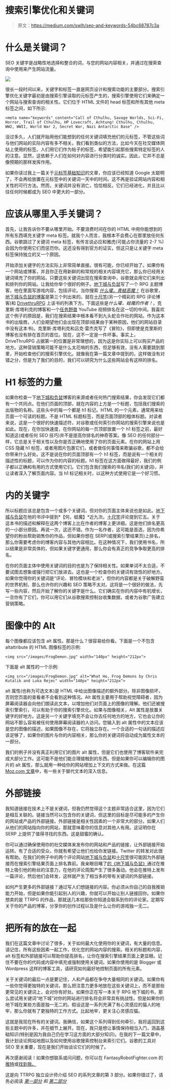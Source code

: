 # 搜索引擎优化和关键词

> 原文：<https://medium.com/swlh/seo-and-keywords-54bc68787c3a>

# 什么是关键词？

SEO 关键字是战略性地选择和整合的词，与您的网站内容相关，并通过在搜索查询中使用来产生网站流量。

![](img/6e4551cc5ae8dace08ce9c1d17134c0e.png)

很长一段时间以来，关键字和标签一直是网页设计和搜索功能的主要部分。搜索引擎优化关键字最初是由搜索引擎读取的元标签产生的，搜索引擎使用它们来确定一个网站与搜索查询的相关性。它们位于 HTML 文件的 head 标签和所有其他 meta 标签之间，如下所示:

```
<meta name="keywords" content="Call of Cthulhu, Savage Worlds, Sci-Fi, Horror, Trail of Cthulhu, HP Lovecraft, Achtung! Cthulhu, Cthulhu, WW2, WWII, World War 2, Secret War, Nazi Antarctic Base" />
```

没过多久，人们就开始用他们能想到的任何关键词填充他们的元标签，不管这些词与他们网站的实际内容有多不相关。我们看到类似的方法，比如今天在社交媒体网站上使用的标签。人们用它们作为帖子的标签，希望能引起那些搜索特定标签的人的注意。显然，这依赖于人们在如何对内容进行分类时的诚实。因此，它并不总是像预期的那样发挥作用。

如果你读过我上一篇关于[元标签基础知识](https://www.fantasyrobotfighter.com/2019/Meta-Tag-Basics/)的文章，你应该已经知道 Google 太聪明了，不会再给放置在元标签中的关键词一天中的时间。这不再是验证网站内容和相关性的可行方法。然而，关键词并没有消亡，恰恰相反。它们已经进化，并且比以往任何时候都成为 SEO 中更大的一部分。

# 应该从哪里入手关键词？

首先，让我告诉你不要从哪里开始。不要浪费时间在你的 HTML 中用你能想到的所有东西填充关键字 meta 标签。就我个人而言，我根本不会费心在那里放任何东西。谷歌跳过了关键词 meta 标签，有传言说必应和雅虎(可能占你流量的 2-7 %)会因为你使用它们而惩罚你。这还没有得到官方的证实，但这只是让关键字 meta 标签保持独立的又一个原因。

开始添加关键字的方法实际上非常简单直接。很有可能，你已经开始了。如果你有一个网站或博客，并且你正在用新鲜的和常规的相关内容填充它，那么你已经用关键词填充了你的网站，只要这些关键词出现在搜索查询中，谷歌就会用它们来列出和排列你的网站。让我给你举个很好的例子。[地下城与负鼠](https://twitter.com/DungeonsPossums)写了一个 RPG 主题博客，他在里面写游戏内容，包括评论。当你搜索 [*什么嚯，青蛙恶魔！*](https://www.google.com/search?source=hp&ei=YiXXXLOFForaswWW2oagCA&q=what+ho%2C+frog+demons&oq=What+&gs_l=psy-ab.1.0.35i39l2j0l5j0i131l2j0.685.3473..4473...5.0..0.367.988.8j3-1......0....1..gws-wiz.....6.KlWK7Cx5KN8) 在谷歌里，[地下城与负鼠的博客](https://dungeonspossums.blogspot.com/2019/02/review-what-ho-frog-demons-by-hydra.html)是第三个列出来的。就在[十尺竿](https://tenfootpole.org/ironspike/?p=5484)(另一个精彩的 RPG 评论博客)和 [DrivethruRPG](https://www.drivethrurpg.com/product/257155/What-Ho-Frog-Demons) 上该书的列表下方。下面这些是*什么嚯，蛙魔的作者！*，克里斯·库塔利克的博客和一个[任务野兽](https://www.youtube.com/watch?v=tQyNpTkok7k) YouTube 视频排名在这一切的中间。我喜欢这个例子的原因是，我们在搜索结果中根本看不到九头蛇合作社的网站。作为这本书的出版商，人们会期望他们会出现在顶部(结果由于某种原因，他们的网站目录中没有这本书)。克里斯·库塔利克和吕克·雷杰克写了《冒险》，但即使是克里斯的博客也没有排在首页的首位。现在，这不一定是一件坏事。事实上，DriveThruRPG 占据第一的位置是非常理想的，因为这是你实际上可以购买产品的地方。这种营销策略可能不是什么太花哨的东西，但足够有效，没有人需要跳到那里，开始检查他们的搜索引擎优化。就像我在第一篇文章中提到的，这样做没有对错之分，但是为了我们的目的，我们可以研究为什么这些网站会有这样的排名。

# H1 标签的力量

如果你检查一下[地下城和负鼠](https://twitter.com/DungeonsPossums)博客的来源或者任何热门搜索结果，你会发现它们都有一个共同点。在他们页面的顶部，就在内容的上方是一个标题，包括我们搜索的出版物的名称。这些头中的每一个都是 h1 标记。HTML 的一个元素，通常用来给页面一个可读的标题。不是 HTML 标题标签，而是页面顶部的粗体标题。对读者来说，这是一个很好的快速描述符，对谷歌或任何索引你网站的搜索引擎来说也是如此。现在，在你加快速度，在你网站的每一页顶部放置一个 h1 标签之前，最好知道这(或者任何 SEO 技巧)并不是提高你排名的神奇答案。像 SEO 的任何部分一样，它总是关于相关性以及你是否正确地使用了你的页面元素。在你的网站上用 CSS 隐藏 h1 标签，或者用图片包裹它们，或者做任何事情来欺骗谷歌，都不会给你带来什么好处。这不是说在你的页面顶部有一个 h1 标签，而是说有一个相关的描述性的标题，可以作为你的内容的标题。h1 标签在这方面做得最好，我们的例子都以正确和有用的方式使用它们。它们包含我们搜索的书名(我们的关键词)，并让读者深入了解页面内容。当 h1 标记相关时，以这种方式使用它是一个好习惯。

# 内的关键字

所以标题应该总是包含一个或多个关键词，但对你的页面主体来说也是如此。[地下城与负鼠](https://twitter.com/DungeonsPossums)在他的书评中提到*【何，蛙魔】*近九次。[十尺竿](https://tenfootpole.org/ironspike/?p=5484)评论提到它五。关于这本书的描述和解释在这两个博客上比在作者的博客上更详细。这是他们排名更高的一小部分原因。再说一次，这还不错。作为一名作者，这可能是首选，因为你希望你的粉丝帮助销售你的作品，但如果你想在 SERP(或搜索引擎结果页)上排名，那么你需要考虑你的博客内容与其他内容相比。在这种情况下，我们使用书名，所以结果是非常具体的，但如果关键字更通用，那么你会有真正的竞争争取更高的排名。

在你的页面主体中使用关键词的目的也是为了保持相关性。如果单词不太合适，不要试图去想象或强行把它们放进去。这也是一个检查你的关键词有效性的好地方。如果你觉得你的关键词是“评论、冒险模块和老派”，但你的内容都是关于破解野蛮的世界机制，那么也许你的兴趣和 SEO 策略不太对。这将是一个很好的做法，先写一些内容，然后开始了解你的关键字是什么。它们确实在你的内容中有机增长，一旦你有了它们，你可以用它们从谷歌搜索控制台收集数据，或者为谷歌广告建立营销策略。

# 图像中的 Alt

每个图像都应该包含 alt 属性。那是什么？很容易给你看。下面是一个不包含 altattribute 的 HTML 图像标签的示例:

```
<img src="/images/FrogDemon.jpg" width="140px" height="212px">
```

下面是 alt 属性的一个示例:

```
<img src="/images/FrogDemon.jpg" alt="What Ho, Frog Demons by Chris Kutalik and Luka Rejec" width="140px" height="212px">
```

alt 属性(也称为可选文本)是 HTML 中给出图像描述的额外部分。除非图像损坏，否则您页面的查看者不会看到这种情况。Alt 属性主要用于帮助视觉障碍者，因为屏幕阅读器会向他们朗读此文本，以增加他们对页面上的图像的理解。他们还被搜索引擎索引，可以有助于你的搜索引擎优化。如果与图像相关，Alt 属性是放置关键字的好地方。这是另一个关键字填充不会让你去任何地方的地方，它也会让你的网站不那么容易被任何使用屏幕阅读器的人访问。您输入到 alt 属性中的文本应该是您的图像的描述，如果图像不存在，它将独立存在。一个合适的一句话的描述应该足够了，如果你的图片与你的内容相关，那么你的关键词将自动成为属性文本的一部分。

我们的例子并没有真正利用它们的图片 alt 属性，但是它们也使用了博客软件来完成大部分工作。这可能不是他们能合理接触到的东西。但是如果你可以编辑你的图片的 alt 属性，那么就用一种给你的网站增加上下文的方式来做。在这篇[Moz.com 文章](https://moz.com/learn/seo/alt-text)中，有一些关于替代文本的深入信息。

# 外部链接

我知道链接在技术上不是关键词，但我仍然觉得这个主题非常适合这里，因为它们是相互关联的。链接当然可以包含你的关键词，但这里的目标是尽可能多的产生你的网站或产品的外部链接。外部链接是相关性因素的一个非常大的部分。如果人们从他们的网站指向你的网站，那就意味着你的信息对其他人有用。这证明你在 SERP 上提供了值得寻找的东西。这是甜蜜的确认。

你可以通过确保使用你的社交媒体来发布你的网站和产品的链接，让外部链接开始运转。有了合适的受众，你就有希望让他们也给你发链接。Twitter 的转发对此很有帮助。在我们的例子中的两个评论网站[地下城与负鼠](https://twitter.com/DungeonsPossums)和[十尺竿](https://tenfootpole.org/)很可能因为外部链接而在搜索引擎结果页面上排名靠前。我亲眼目睹了[的《地下城与负鼠》](https://twitter.com/DungeonsPossums)通过在推特上吸引他的粉丝的注意力，在他的评论周围产生了很多轰动。他会在推特上发布一篇评论，然后他们会转发，这样就产生了相当多的带有关键词的外部链接。

如何产生更多的外部链接？通过写人们想链接的内容。你必须从你自己的自我推销能力开始，但是如果你能引起别人的兴趣，你就可以开始让别人链接回你。如果你想卖的是 TTRPG 的作品，那就送几本给那些你知道会联系到你的评论家。定期写关于你的产品的博客，分享你的创作过程以及是什么让你的游戏独一无二。

# 把所有的放在一起

我们在这篇文章中讨论了很多，关于如何最大化使用你的关键词，有大量的信息。请记住，所有这些因素一起工作，优化您的网站内容的搜索。相关的标题和内容，alt 标签和外部链接可以帮助你提高排名，让你在搜索引擎结果页面上更显眼。记住不要在你的代码或内容中填充或强制使用关键词，如果你使用的是 Blogger 或 Wordpress 这样的博客工具，请研究如何最好地控制页面的所有元素。

关于关键词的最后一点是要记住，人和产品都在争夺大量相同的关键词。如果你有一些你觉得更独特的关键词，那么把注意力更多地放在这些关键词上，而不是那些更常见的关键词上，会对你有好处。如果你正在写一本关于 RPG 地下城的书，那么尝试用关键词“地下城”对你的网站进行排名将会非常具有挑战性。但是如果你的地下城在某些方面是独一无二的。假设这是一系列充满了有心灵感应的猫人的地牢，那么你就有了更独特的工作方式。比起地牢，更关注心灵感应猫。

这就是我现在所有的关键词。我确信，如果这个系列得到任何牵引，我将返回到这些主题中的许多，并在细节上展开。现在，我只是想让事情保持相当入门，涵盖基础知识(特别是因为我自己仍在学习这方面的大部分知识)。在我的下一篇文章中，我计划谈论网站地图以及如何使用谷歌搜索控制台来索引它们。谷歌的工具对 SEO 至关重要，现在是我们开始谈论它们的时候了。

再次感谢阅读！如果你想联系或问问题，你可以在 FantasyRobotFighter.com 的[推特](https://twitter.com/FantasyBotFight)或[找到我。](https://www.fantasyrobotfighter.com)

这是向 TTRPG 独立设计师介绍 SEO 的系列文章的第 3 部分。如果你错过了，请务必阅读 [*第一部分*](/@fantasyrobotfighter/seo-for-indie-game-designers-648c28fecca3) *和* [*第二部分*](/@fantasyrobotfighter/meta-tag-basics-852180f4b4eb)
